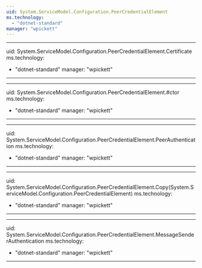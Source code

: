 ```yaml
---
uid: System.ServiceModel.Configuration.PeerCredentialElement
ms.technology: 
  - "dotnet-standard"
manager: "wpickett"
---
```


---
uid: System.ServiceModel.Configuration.PeerCredentialElement.Certificate
ms.technology: 
  - "dotnet-standard"
manager: "wpickett"
---

---
uid: System.ServiceModel.Configuration.PeerCredentialElement.#ctor
ms.technology: 
  - "dotnet-standard"
manager: "wpickett"
---

---
uid: System.ServiceModel.Configuration.PeerCredentialElement.PeerAuthentication
ms.technology: 
  - "dotnet-standard"
manager: "wpickett"
---

---
uid: System.ServiceModel.Configuration.PeerCredentialElement.Copy(System.ServiceModel.Configuration.PeerCredentialElement)
ms.technology: 
  - "dotnet-standard"
manager: "wpickett"
---

---
uid: System.ServiceModel.Configuration.PeerCredentialElement.MessageSenderAuthentication
ms.technology: 
  - "dotnet-standard"
manager: "wpickett"
---
